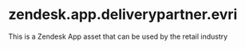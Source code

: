 # zendesk.app.deliverypartner.evri
This is a Zendesk App asset that can be used by the retail industry 
